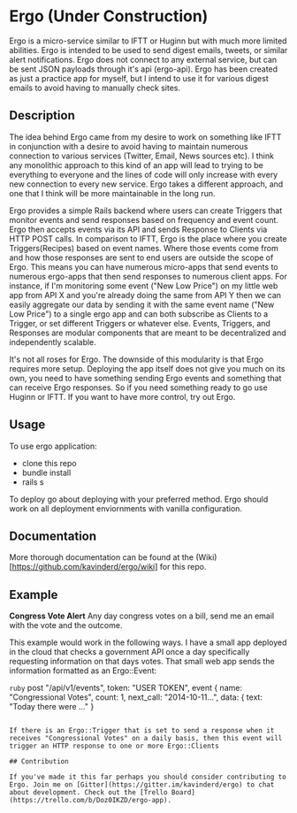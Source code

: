 # Ergo (Under Construction)

Ergo is a micro-service similar to IFTT or Huginn but with much more limited abilities. Ergo is intended to be used to send digest emails, tweets, or similar alert notifications. Ergo does not connect to any external service, but can be sent JSON payloads through it's api (ergo-api).  Ergo has been created as just a practice app for myself, but I intend to use it for various digest emails to avoid having to manually check sites.

## Description

The idea behind Ergo came from my desire to work on something like IFTT in conjunction with a desire to avoid having to maintain numerous connection to various services (Twitter, Email, News sources etc). I think any monolithic approach to this kind of an app will lead to trying to be everything to everyone and the lines of code will only increase with every new connection to every new service. Ergo takes a different approach, and one that I think will be more maintainable in the long run. 

Ergo provides a simple Rails backend where users can create Triggers that monitor events and send responses based on frequency and event count.  Ergo then accepts events via its API and sends Response to Clients via HTTP POST calls.  In comparison to IFTT, Ergo is the place where you create Triggers(Recipes) based on event names. Where those events come from and how those responses are sent to end users are outside the scope of Ergo. This means you can have numerous micro-apps that send events to numerous ergo-apps that then send responses to numerous client apps.  For instance, if I'm monitoring some event ("New Low Price") on my little web app from API X and you're already doing the same from API Y then we can easily aggregate our data by sending it with the same event name ("New Low Price") to a single ergo app and can both subscribe as Clients to a Trigger, or set different Triggers or whatever else. Events, Triggers, and Responses are modular components that are meant to be decentralized and independently scalable.

It's not all roses for Ergo. The downside of this modularity is that Ergo requires more setup. Deploying the app itself does not give you much on its own, you need to have something sending Ergo events and something that can receive Ergo responses. So if you need something ready to go use Huginn or IFTT. If you want to have more control, try out Ergo.

## Usage

To use ergo application:

- clone this repo
- bundle install
- rails s

To deploy go about deploying with your preferred method. Ergo should work on all deployment enviornments with vanilla configuration.

## Documentation

More thorough documentation can be found at the (Wiki)[https://github.com/kavinderd/ergo/wiki] for this repo.

## Example
**Congress Vote Alert**
Any day congress votes on a bill, send me an email with the vote and the outcome.

This example would work in the following ways. I have a small app deployed in the cloud that checks a government API once a day specifically requesting information on that days votes.  That small web app sends the information formatted as an Ergo::Event:

```ruby```
post "/api/v1/events", token: "USER TOKEN", event { name: "Congressional Votes", count: 1, next_call: "2014-10-11...", data: { text: "Today there were ..." } 
```

If there is an Ergo::Trigger that is set to send a response when it receives "Congressional Votes" on a daily basis, then this event will trigger an HTTP response to one or more Ergo::Clients

## Contribution

If you've made it this far perhaps you should consider contributing to Ergo. Join me on [Gitter](https://gitter.im/kavinderd/ergo) to chat about development. Check out the [Trello Board](https://trello.com/b/Doz0IKZD/ergo-app). 

